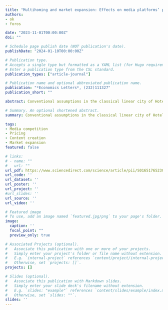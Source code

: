 ```yaml
---
title: "Multihoming and market expansion: Effects on media platforms’ pricing and content creation incentives"
authors:
- ok
- foros

date: "2023-11-01T00:00:00Z"
doi: ""

# Schedule page publish date (NOT publication's date).
publishDate: "2024-01-10T00:00:00Z"

# Publication type.
# Accepts a single type but formatted as a YAML list (for Hugo requirements).
# Enter a publication type from the CSL standard.
publication_types: ["article-journal"]

# Publication name and optional abbreviated publication name.
publication: "*Economics Letters*, (232)111327"
publication_short: ""

abstract: Conventional assumptions in the classical linear city of Hotelling, the workhorse model in media economics, are (i) that no consumer buys more than one of the goods (they are singlehomers) and (ii) that the market is covered. We relax both assumptions to analyze how exclusive and non-exclusive content affect pricing and profit for media platforms. In contrast to the outcome in a covered market with consumer multihoming, we show that the consumer price in an uncovered market depends on both exclusive and non-exclusive content. If advertisers have a high willingness to pay for exclusive eyeballs, platforms prefer to provide non-exclusive rather than exclusive content.

# Summary. An optional shortened abstract.
summary: Conventional assumptions in the classical linear city of Hotelling, the workhorse model in media economics, are (i) that no consumer buys more than one of the goods (they are singlehomers) and (ii) that the market is covered. We relax both assumptions to analyze how exclusive and non-exclusive content affect pricing and profit for media platforms. In contrast to the outcome in a covered market with consumer multihoming, we show that the consumer price in an uncovered market depends on both exclusive and non-exclusive content. If advertisers have a high willingness to pay for exclusive eyeballs, platforms prefer to provide non-exclusive rather than exclusive content.

tags:
- Media competition
- Pricing 
- Content creation
- Market expansion
featured: false

# links:
# - name: ""
#   url: ""
url_pdf: https://www.sciencedirect.com/science/article/pii/S016517652300352X
url_code: ''
url_dataset: ''
url_poster: ''
url_project: ''
#url_slides: ''
url_source: ''
url_video: ''

# Featured image
# To use, add an image named `featured.jpg/png` to your page's folder. 
image:
  caption: ''
  focal_point: ""
  preview_only: true

# Associated Projects (optional).
#   Associate this publication with one or more of your projects.
#   Simply enter your project's folder or file name without extension.
#   E.g. `internal-project` references `content/project/internal-project/index.md`.
#   Otherwise, set `projects: []`.
projects: []

# Slides (optional).
#   Associate this publication with Markdown slides.
#   Simply enter your slide deck's filename without extension.
#   E.g. `slides: "example"` references `content/slides/example/index.md`.
#   Otherwise, set `slides: ""`.
slides: ''
---
```


